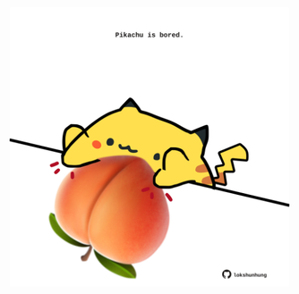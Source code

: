 <!-- built at 02/06/2024, 20:00:48 UTC -->
<p align="center">
  <img width="500" height="500" src="./ReadmeImage.svg">
</p>
